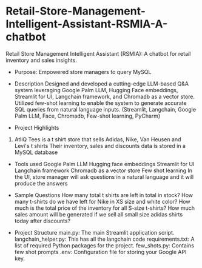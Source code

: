 # Retail-Store-Management-Intelligent-Assistant-RSMIA-A-chatbot
Retail Store Management Intelligent Assistant (RSMIA): A chatbot for retail inventory and sales insights.

- Purpose:
  Empowered store managers to query MySQL

- Description
    Designed and developed a cutting-edge LLM-based Q&A system leveraging Google Palm LLM, Hugging
Face embeddings, Streamlit for UI, Langchain framework, and Chromadb as a vector store. Utilized few-shot learning to enable the system to generate accurate SQL queries from natural language inputs.
(Streamlit, Langchain, Google Palm LLM, Face, Chromadb, Few-shot learning, PyCharm)

- Project Highlights
1. AtliQ Tees is a t shirt store that sells Adidas, Nike, Van Heusen and Levi's t shirts
Their inventory, sales and discounts data is stored in a MySQL database

- Tools used
Google Palm LLM
Hugging face embeddings
Streamlit for UI
Langchain framework
Chromadb as a vector store
Few shot learning
In the UI, store manager will ask questions in a natural language and it will produce the answers

- Sample Questions
How many total t shirts are left in total in stock?
How many t-shirts do we have left for Nike in XS size and white color?
How much is the total price of the inventory for all S-size t-shirts?
How much sales amount will be generated if we sell all small size adidas shirts today after discounts?

- Project Structure
main.py: The main Streamlit application script.
langchain_helper.py: This has all the langchain code
requirements.txt: A list of required Python packages for the project.
few_shots.py: Contains few shot prompts
.env: Configuration file for storing your Google API key.




